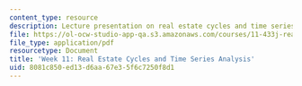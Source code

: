 ```yaml
---
content_type: resource
description: Lecture presentation on real estate cycles and time series analysis.
file: https://ol-ocw-studio-app-qa.s3.amazonaws.com/courses/11-433j-real-estate-economics-fall-2008/8081c850ed13d6aa67e35f6c7250f8d1_wk11.pdf
file_type: application/pdf
resourcetype: Document
title: 'Week 11: Real Estate Cycles and Time Series Analysis'
uid: 8081c850-ed13-d6aa-67e3-5f6c7250f8d1
---
```

